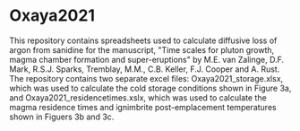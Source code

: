 # Oxaya2021

This repository contains spreadsheets used to calculate diffusive loss of argon from sanidine for the manuscript, "Time scales for pluton growth, magma chamber formation and super-eruptions" by M.E. van Zalinge, D.F. Mark, R.S.J. Sparks, Tremblay, M.M., C.B. Keller, F.J. Cooper and A. Rust. The repository contains two separate excel files: Oxaya2021_storage.xlsx, which was used to calculate the cold storage conditions shown in Figure 3a, and Oxaya2021_residencetimes.xslx, which was used to calculate the magma residence times and ignimbrite post-emplacement temperatures shown in Figuers 3b and 3c.

